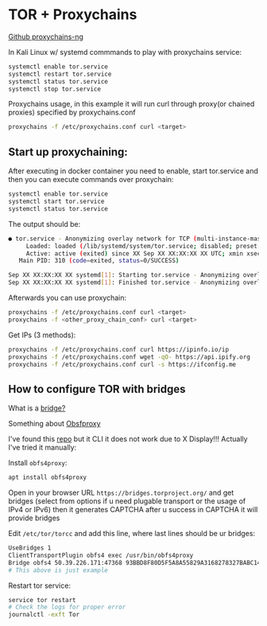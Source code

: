 # TOR + Proxychains

[Github proxychains-ng](https://github.com/rofl0r/proxychains-ng)

In Kali Linux w/ systemd commmands to play with proxychains service:

```bash
systemctl enable tor.service
systemctl restart tor.service
systemctl status tor.service
systemctl stop tor.service
```

Proxychains usage, in this example it will run curl through proxy(or chained proxies) specified by proxychains.conf

```bash
proxychains -f /etc/proxychains.conf curl <target>
```

## Start up proxychaining:

After executing in docker container you need to enable, start tor.service and then you can execute commands over proxychain:

```bash
systemctl enable tor.service
systemctl start tor.service
systemctl status tor.service
```

The output should be:

```bash
● tor.service - Anonymizing overlay network for TCP (multi-instance-master)
     Loaded: loaded (/lib/systemd/system/tor.service; disabled; preset: disabled)
     Active: active (exited) since XX Sep XX XX:XX:XX XX UTC; xmin xsec ago
   Main PID: 310 (code=exited, status=0/SUCCESS)

Sep XX XX:XX:XX XX systemd[1]: Starting tor.service - Anonymizing overlay network for TCP (multi-instance-master)...
Sep XX XX:XX:XX XX systemd[1]: Finished tor.service - Anonymizing overlay network for TCP (multi-instance-master).
```

Afterwards you can use proxychain:

```bash
proxychains -f /etc/proxychains.conf curl <target>
proxychains -f <other_proxy_chain_conf> curl <target>
```

Get IPs (3 methods):

```bash
proxychains -f /etc/proxychains.conf curl https://ipinfo.io/ip
proxychains -f /etc/proxychains.conf wget -qO- https://api.ipify.org
proxychains -f /etc/proxychains.conf curl -s https://ifconfig.me
```

## How to configure TOR with bridges

What is a [bridge?](https://support.torproject.org/censorship/censorship-7/)

Something about [Obsfproxy](https://github.com/Yawning/obfs4/blob/master/doc/obfs4-spec.txt)

I've found this [repo](https://github.com/devshashtag/TorBridge) but it CLI it does not work due to X Display!!!
Actually I've tried it manually:

Install `obfs4proxy`:

```bash
apt install obfs4proxy
```

Open in your browser URL `https://bridges.torproject.org/` and get bridges (select from options if u need plugable transport or the usage of IPv4 or IPv6) then it generates CAPTCHA after u success in CAPTCHA it will provide bridges

Edit `/etc/tor/torcc` and add this line, where last lines should be ur bridges:

```bash
UseBridges 1 
ClientTransportPlugin obfs4 exec /usr/bin/obfs4proxy
Bridge obfs4 50.39.226.171:47368 93BBD8F80D5F5A8A55829A3168278327BABC14D7 cert=e7kfc/GAUTzv6OEu/a9zQnzGQu9dzhs4jZSmKCXYCaOVZUf5vci2KKilPzR6pUKiiO9hNA iat-mode=0
# This above is just example
```

Restart tor service:

```bash
service tor restart
# Check the logs for proper error
journalctl -exft Tor
```